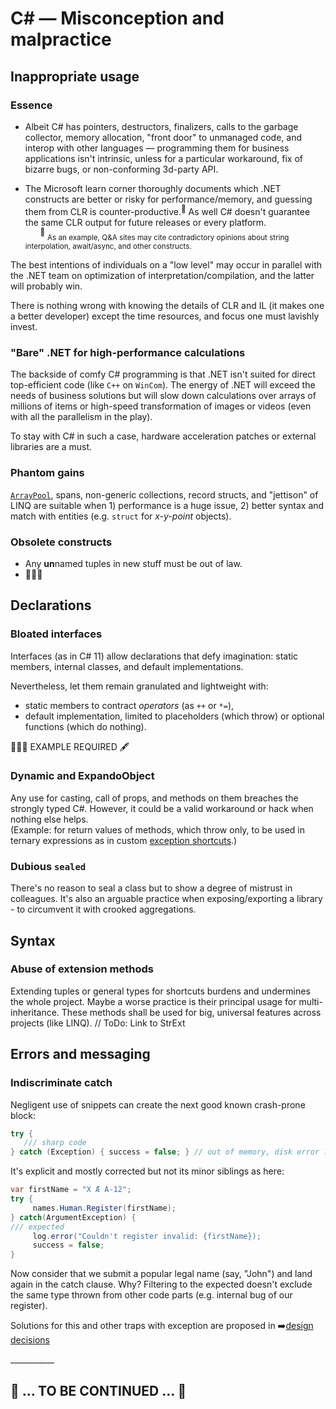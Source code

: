 # C# &mdash; Misconception and malpractice

## Inappropriate usage

### Essence 

* Albeit C# has pointers, destructors, finalizers, calls to the garbage collector, memory allocation, "front door" to unmanaged code, and interop with other languages — 
programming them for business applications isn't intrinsic, unless for a particular workaround, fix of bizarre bugs, or non-conforming 3d-party API.

* The Microsoft learn corner thoroughly documents which .NET constructs are better or risky for performance/memory, and guessing them from CLR is counter-productive.<sup>📍</sup> As well C# doesn't guarantee the same CLR output for future releases or every platform.\
&nbsp;&nbsp;&nbsp;&nbsp;&nbsp;&nbsp;<sup>📍</sup> <sub>As an example, Q&A sites may cite contradictory opinions about string interpolation, await/async, and other constructs.</sub>

The best intentions of individuals on a "low level" may occur in parallel with the .NET team on optimization of interpretation/compilation, and the latter will probably win.

There is nothing wrong with knowing the details of CLR and IL (it makes one a better developer) except the time resources, and focus one must lavishly invest.

### "Bare" .NET for high-performance calculations

The backside of comfy C# programming is that .NET isn't suited for direct top-efficient code (like `C++` on `WinCom`). The energy of .NET will exceed the needs of business solutions but will slow down calculations over arrays of millions of items or high-speed transformation of images or videos (even with all the parallelism in the play).

To stay with C# in such a case, hardware acceleration patches or external libraries are a must.

### Phantom gains

[`ArrayPool`](https://learn.microsoft.com/en-us/dotnet/api/system.buffers.arraypool-1), spans, non-generic collections, record structs, and "jettison" of LINQ are suitable when 1) performance is a huge issue, 2) better syntax and match with entities (e.g. `struct` for _x-y-point_ objects).

### Obsolete constructs

- Any **un**named tuples in new stuff must be out of law.
- 🚧🚧🚧

## Declarations

### Bloated interfaces

Interfaces (as in C#&nbsp;11) allow declarations that defy imagination: static members, internal classes, and default implementations.

Nevertheless, let them remain granulated and lightweight with:

* static members to contract _operators_ (as `++` or `*=`),
* default implementation, limited to placeholders (which throw) or optional functions (which do nothing).

🚧🚧🚧 EXAMPLE REQUIRED 🖋️


### Dynamic and ExpandoObject

Any use for casting, call of props, and methods on them breaches the strongly typed C#. However, it could be a valid workaround or hack when nothing else helps.\
(Example: for return values of methods, which throw only, to be used in ternary expressions as in custom 
[exception shortcuts](https://github.com/Kyriosity/use-dev/blob/main/src/TuttiFrutti/AbcCommu/Errors/_basal/%F0%9F%94%BAException.cs).)

### Dubious `sealed`

There's no reason to seal a class but to show a degree of mistrust in colleagues. It's also an arguable practice when exposing/exporting a library - to circumvent it with crooked aggregations.

## Syntax

### Abuse of extension methods

Extending tuples or general types for shortcuts burdens and undermines the whole project. Maybe a worse practice is their principal usage for multi-inheritance. 
These methods shall be used for big, universal features across projects (like LINQ). // ToDo: Link to StrExt

## Errors and messaging

### Indiscriminate catch

Negligent use of snippets can create the next good known crash-prone block:

```csharp
try { 
   /// sharp code
} catch (Exception) { success = false; } // out of memory, disk error ? sweep it under the carpet!
```

It's explicit and mostly corrected but not its minor siblings as here:

```csharp
var firstName = "X Æ A-12";
try {
     names.Human.Register(firstName);
} catch(ArgumentException) {
/// expected 
     log.error("Couldn't register invalid: {firstName});
     success = false;
}

```

Now consider that we submit a popular legal name (say, "John") and land again in the catch clause. Why?
Filtering to the expected doesn't exclude the same type thrown from other code parts (e.g. internal bug of our register). 

Solutions for this and other traps with exception are proposed in ➡️[design decisions](https://github.com/Kyriosity/use-dev/tree/main/README+/decisions/README+/intercom/README+/errors) 

\___________

## 🚧 ... TO BE CONTINUED ... 🚧
